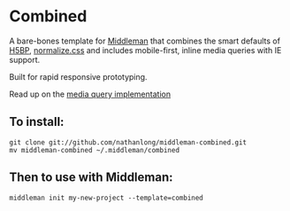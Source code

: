 # Combined

A bare-bones template for [Middleman](http://middlemanapp.com/) that combines
the smart defaults of [H5BP](https://github.com/h5bp/html5-boilerplate),
[normalize.css](https://github.com/necolas/normalize.css) and includes
mobile-first, inline media queries with IE support.

Built for rapid responsive prototyping.

Read up on the [media query implementation](http://jakearchibald.github.io/sass-ie/)

## To install:

    git clone git://github.com/nathanlong/middleman-combined.git
    mv middleman-combined ~/.middleman/combined

## Then to use with Middleman:

    middleman init my-new-project --template=combined
